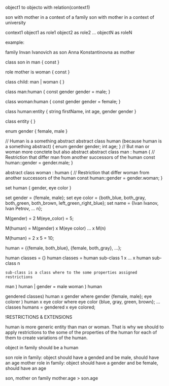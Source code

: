 object1 to objecto with relation(context1)

son with mother in a context of a family
son with mother in a context of university


context1
	object1 as role1
	object2 as role2
	...
	objectN as roleN

example:

family
	Invan Ivanovich as son
	Anna Konstantinovna as mother

class son in man
{
	const 
}

role mother is woman
{
	const 
}

class child: man | woman
{
}

class man:human
{
	const gender gender = male;
}

class woman:human
{
	const gender gender = female;
}

class human:entity
{
	string firstName,
	int age,
	gender gender
}

class entity
{
}



enum gender
{
	female,
	male
}


// Human is a something abstract
abstract class human (because human is a something abstract)
{
	enum gender gender;
	int age;
}
// But man or woman more conctete but also abstract
abstract class man : human
{
	// Restriction that differ man from another successors of the human
	const human::gender = gender.male;
}

abstract class woman : human
{
	// Restriction that differ woman from another successors of the human
	const human::gender = gender.woman;
}

set human
{
	gender,
	eye color
}

set gender = {female, male};
set eye color = {both_blue, both_gray, both_green, both_brown, left_green_right_blue};
set name = {Ivan Ivanov, Ivan Petrov, ... n};

M(gender) = 2
M(eye_color) = 5;

M(human) = M(gender) x M(eye color) ... x M(n)

M(human) = 2 x 5 = 10;

human = {{female, both_blue}, {female, both_gray}, ...};






human classes = {}
	human classes = human sub-class 1 x ... x human sub-class n

	sub-class is a class where to the some properties assigned restrictions


man ) human | gender = male
woman ) human

gendered classes) human x gender where gender {female, male};
eye colorer ) human x eye color where eye color {blue, gray, green, brown};
...
classes humans = gendered x eye colored;

!RESTRICTIONS & EXTENSIONS

human is more generic entity than man or woman. That is why we should to apply restrictions to the some of the properties of the human for each of them to create variations of the human.


object in family should be a human

son role in family: object should have a gended and be male, should have an age
mother role in family: object should have a gender and  be female, should have an age

son, mother on family
	mother.age > son.age
	

